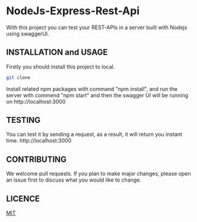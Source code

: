 # NodeJs-Express-Rest-Api
 
With this project you can test your REST-APIs in a server built with Nodejs using swaggerUI.

## INSTALLATION and USAGE
Firstly you should install this project to local. 
```bash
git clone 
```  
Install related npm packages with command "npm install", and run the server with commend "npm start" and then the swagger UI will be running on http://localhost:3000


## TESTING

You can test it by sending a request, as a result, it will return you instant time. http://localhost:3000


## CONTRIBUTING

We welcome pull requests. If you plan to make major changes, please open an issue first to discuss what you would like to change.

## LICENCE

[MIT](https://choosealicense.com/licenses/mit/)
